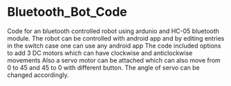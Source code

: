 # Bluetooth_Bot_Code
Code for an bluetooth controlled robot using ardunio and HC-05 bluetooth module. 
The robot can be controlled with android app and by editing entries in the switch case one can use any android app 
The code included options to add 3 DC motors which can have clockwise and anticlockwise movements
Also a servo motor can be attached which can also move from 0 to 45 and 45 to 0 with different button.
The angle of servo can be changed accordingly.
